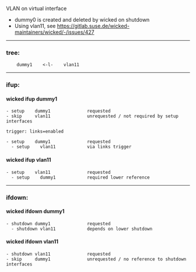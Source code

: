 VLAN on virtual interface

- dummy0 is created and deleted by wicked on shutdown
- Using vlan11, see https://gitlab.suse.de/wicked-maintainers/wicked/-/issues/427

---

### tree:
```
    dummy1    <-l-    vlan11
```

---

### ifup:

#### wicked ifup dummy1

    - setup    dummy1              requested
    - skip     vlan11              unrequested / not required by setup interfaces

    trigger: links=enabled

    - setup    dummy1              requested
      - setup    vlan11            via links trigger

#### wicked ifup vlan11

    - setup    vlan11              requested
      - setup    dummy1            required lower reference

---

### ifdown:

#### wicked ifdown dummy1

    - shutdown dummy1              requested
      - shutdown vlan11            depends on lower shutdown

#### wicked ifdown vlan11

    - shutdown vlan11              requested
    - skip     dummy1              unrequested / no reference to shutdown interfaces

